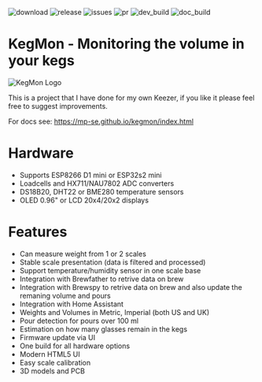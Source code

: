 
![download](https://img.shields.io/github/downloads/mp-se/kegmon/total) 
![release](https://img.shields.io/github/v/release/mp-se/kegmon?label=latest%20release)
![issues](https://img.shields.io/github/issues/mp-se/kegmon)
![pr](https://img.shields.io/github/issues-pr/mp-se/kegmon)
![dev_build](https://img.shields.io/github/actions/workflow/status/mp-se/kegmon/pio-build.yaml?branch=dev)
![doc_build](https://img.shields.io/github/actions/workflow/status/mp-se/kegmon/doc-build.yaml?branch=master)

# KegMon - Monitoring the volume in your kegs

![KegMon Logo](src_docs/source/images/kegmon_logo_s.png)

This is a project that I have done for my own Keezer, if you like it please feel free to suggest improvements. 

For docs see: https://mp-se.github.io/kegmon/index.html

# Hardware

* Supports ESP8266 D1 mini or ESP32s2 mini
* Loadcells and HX711/NAU7802 ADC converters
* DS18B20, DHT22 or BME280 temperature sensors
* OLED 0.96" or LCD 20x4/20x2 displays

# Features

* Can measure weight from 1 or 2 scales
* Stable scale presentation (data is filtered and processed)
* Support temperature/humidity sensor in one scale base
* Integration with Brewfather to retrive data on brew
* Integration with Brewspy to retrive data on brew and also update the remaning volume and pours
* Integration with Home Assistant
* Weights and Volumes in Metric, Imperial (both US and UK)
* Pour detection for pours over 100 ml
* Estimation on how many glasses remain in the kegs
* Firmware update via UI
* One build for all hardware options
* Modern HTML5 UI
* Easy scale calibration
* 3D models and PCB

